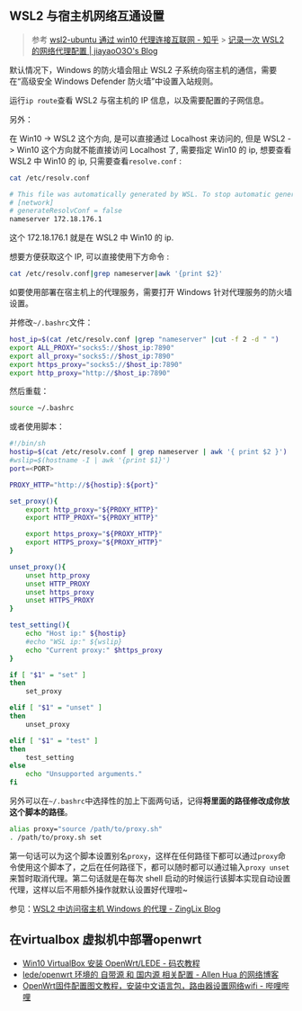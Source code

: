 ## WSL2 与宿主机网络互通设置

> 参考
> [wsl2-ubuntu 通过 win10 代理连接互联网 - 知乎](https://zhuanlan.zhihu.com/p/382939467) > [记录一次 WSL2 的网络代理配置 | jiayaoO3O's Blog](https://jiayaoo3o.github.io/2020/06/23/%E8%AE%B0%E5%BD%95%E4%B8%80%E6%AC%A1WSL2%E7%9A%84%E7%BD%91%E7%BB%9C%E4%BB%A3%E7%90%86%E9%85%8D%E7%BD%AE/)

默认情况下，Windows 的防火墙会阻止 WSL2 子系统向宿主机的通信，需要在“高级安全 Windows Defender 防火墙”中设置入站规则。

运行`ip route`查看 WSL2 与宿主机的 IP 信息，以及需要配置的子网信息。

另外：

在 Win10 -> WSL2 这个方向, 是可以直接通过 Localhost 来访问的, 但是 WSL2 -> Win10 这个方向就不能直接访问 Localhost 了, 需要指定 Win10 的 ip, 想要查看 WSL2 中 Win10 的 ip, 只需要查看`resolve.conf` :

```sh
cat /etc/resolv.conf

# This file was automatically generated by WSL. To stop automatic generation of this file, add the following entry to /etc/wsl.conf:
# [network]
# generateResolvConf = false
nameserver 172.18.176.1
```

这个 172.18.176.1 就是在 WSL2 中 Win10 的 ip.

想要方便获取这个 IP, 可以直接使用下方命令 :

```sh
cat /etc/resolv.conf|grep nameserver|awk '{print $2}'
```

如要使用部署在宿主机上的代理服务，需要打开 Windows 针对代理服务的防火墙设置。

并修改`~/.bashrc`文件：

```sh
host_ip=$(cat /etc/resolv.conf |grep "nameserver" |cut -f 2 -d " ")
export ALL_PROXY="socks5://$host_ip:7890"
export all_proxy="socks5://$host_ip:7890"
export https_proxy="socks5://$host_ip:7890"
export http_proxy="http://$host_ip:7890"
```

然后重载：

```sh
source ~/.bashrc
```

或者使用脚本：

```sh
#!/bin/sh
hostip=$(cat /etc/resolv.conf | grep nameserver | awk '{ print $2 }')
#wslip=$(hostname -I | awk '{print $1}')
port=<PORT>

PROXY_HTTP="http://${hostip}:${port}"

set_proxy(){
    export http_proxy="${PROXY_HTTP}"
    export HTTP_PROXY="${PROXY_HTTP}"

    export https_proxy="${PROXY_HTTP}"
    export HTTPS_proxy="${PROXY_HTTP}"
}

unset_proxy(){
    unset http_proxy
    unset HTTP_PROXY
    unset https_proxy
    unset HTTPS_PROXY
}

test_setting(){
    echo "Host ip:" ${hostip}
    #echo "WSL ip:" ${wslip}
    echo "Current proxy:" $https_proxy
}

if [ "$1" = "set" ]
then
    set_proxy

elif [ "$1" = "unset" ]
then
    unset_proxy

elif [ "$1" = "test" ]
then
    test_setting
else
    echo "Unsupported arguments."
fi
```

另外可以在`~/.bashrc`中选择性的加上下面两句话，记得**将里面的路径修改成你放这个脚本的路径**。

```sh
alias proxy="source /path/to/proxy.sh"
. /path/to/proxy.sh set
```

第一句话可以为这个脚本设置别名`proxy`，这样在任何路径下都可以通过`proxy`命令使用这个脚本了，之后在任何路径下，都可以随时都可以通过输入`proxy unset`来暂时取消代理。第二句话就是在每次 shell 启动的时候运行该脚本实现自动设置代理，这样以后不用额外操作就默认设置好代理啦~

参见：[WSL2 中访问宿主机 Windows 的代理 - ZingLix Blog](https://zinglix.xyz/2020/04/18/wsl2-proxy/)

## 在virtualbox 虚拟机中部署openwrt

* [Win10 VirtualBox 安装 OpenWrt/LEDE - 码农教程](http://www.manongjc.com/detail/23-bkgkvtnoahqjrrc.html)
* [lede/openwrt 环境的 自带源 和 国内源 相关配置 - Allen Hua 的网络博客](https://hellodk.cn/post/246)
* [OpenWrt固件配置图文教程，安装中文语言包，路由器设置网络wifi - 哔哩哔哩](https://www.bilibili.com/read/cv6727285/)
